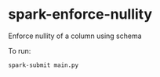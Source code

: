 # spark-enforce-nullity
Enforce nullity of a column using schema

To run:

```
spark-submit main.py
```